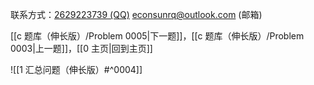 联系方式：<a href="https://qm.qq.com/q/iA1sKuakak">2629223739 (QQ)</a> <a href="mailto:econsunrq@outlook.com">econsunrq@outlook.com (邮箱)</a>

[[c 题库（伸长版）/Problem 0005|下一题]]，[[c 题库（伸长版）/Problem 0003|上一题]]，[[0 主页|回到主页]]

![[1 汇总问题（伸长版）#^0004]]